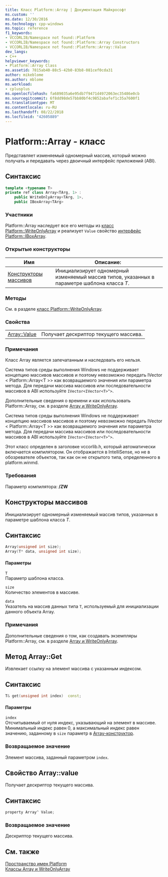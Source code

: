 ```yaml
---
title: Класс Platform::Array | Документация Майкрософт
ms.custom: ''
ms.date: 12/30/2016
ms.technology: cpp-windows
ms.topic: reference
f1_keywords:
- VCCORLIB/Namespace not found::Platform
- VCCORLIB/Namespace not found::Platform::Array Constructors
- VCCORLIB/Namespace not found::Platform::Array::Value
dev_langs:
- C++
helpviewer_keywords:
- Platform::Array Class
ms.assetid: 7815ab40-88c5-42b0-83b8-081cef0cda31
author: mikeblome
ms.author: mblome
ms.workload:
- cplusplus
ms.openlocfilehash: fa689035a6e95db7f9471d4972063ec35486e0cb
ms.sourcegitcommit: 6f8dd98de57bb80bf4c9852abafef1c35a7600f1
ms.translationtype: MT
ms.contentlocale: ru-RU
ms.lasthandoff: 08/22/2018
ms.locfileid: "42605889"
---
```

# <a name="platformarray-class"></a>Platform::Array - класс
Представляет изменяемый одномерный массив, который можно получать и передавать через двоичный интерфейс приложений (ABI).  
  
## <a name="syntax"></a>Синтаксис  
  
```cpp    
template <typename T>  
private ref class Array<TArg, 1> :   
    public WriteOnlyArray<TArg, 1>,  
    public IBoxArray<TArg>   
```  
  
### <a name="members"></a>Участники  
 Platform::Array наследует все его методы из [класс Platform::WriteOnlyArray](../cppcx/platform-writeonlyarray-class.md) и реализует `Value` свойство [интерфейс Platform::IBoxArray](../cppcx/platform-iboxarray-interface.md).  
  
### <a name="public-constructors"></a>Открытые конструкторы  
  
|Имя|Описание:|  
|----------|-----------------|  
|[Конструкторы массивов](#ctor)|Инициализирует одномерный изменяемый массив типов, указанных в параметре шаблона класса *T*.|  
  
### <a name="methods"></a>Методы  
 См. в разделе [класс Platform::WriteOnlyArray](../cppcx/platform-writeonlyarray-class.md).  
  
### <a name="properties"></a>Свойства  
  
|||  
|-|-|  
|[Array::Value](#value)|Получает дескриптор текущего массива.|  
  
### <a name="remarks"></a>Примечания  
 Класс Array является запечатанным и наследовать его нельзя.  
  
 Система типов среды выполнения Windows не поддерживает концепцию массивов массивов и поэтому невозможно передать IVector < Platform::Array\<T >> как возвращаемого значения или параметра метода. Для передачи массива массивов или последовательности массивов в ABI используйте `IVector<IVector<T>^>`.  
  
 Дополнительные сведения о времени и как использовать Platform::Array, см. в разделе [Array и WriteOnlyArray](../cppcx/array-and-writeonlyarray-c-cx.md).  
  
 Система типов среды выполнения Windows не поддерживает концепцию массивов массивов и поэтому невозможно передать IVector < Platform::Array\<T >> как возвращаемого значения или параметра метода. Для передачи массива массивов или последовательности массивов в ABI используйте `IVector<IVector<T>^>`.  
  
 Этот класс определен в заголовке vccorlib.h, который автоматически включается компилятором. Он отображается в IntelliSense, но не в обозревателе объектов, так как он не открытого типа, определенного в platform.winmd.  
  
### <a name="requirements"></a>Требования  
 Параметр компилятора: **/ZW**  

 
## <a name="ctor"></a>  Конструкторы массивов
Инициализирует одномерный изменяемый массив типов, указанных в параметре шаблона класса *T*.  
  
## <a name="syntax"></a>Синтаксис  
  
```cpp  
Array(unsigned int size);  
Array(T* data, unsigned int size);    
```  
  
#### <a name="parameters"></a>Параметры  
 `T`  
 Параметр шаблона класса.  
  
 `size`  
 Количество элементов в массиве.  
  
 `data`  
 Указатель на массив данных типа `T`, используемый для инициализации данного объекта Array.  
  
### <a name="remarks"></a>Примечания  
 Дополнительные сведения о том, как создавать экземпляры Platform::Array, см. в разделе [Array и WriteOnlyArray](../cppcx/array-and-writeonlyarray-c-cx.md).

## <a name="get"></a>  Метод Array::Get
Извлекает ссылку на элемент массива с указанным индексом.  
  
## <a name="syntax"></a>Синтаксис  
  
```cpp    
T& get(unsigned int index)  const;  
```  
  
#### <a name="parameters"></a>Параметры  
 `index`  
 Отсчитываемый от нуля индекс, указывающий на элемент в массиве. Минимальный индекс равен 0, а максимальный индекс равен значению, заданному в `size` параметр в [Array-конструктор](#ctor).  
  
### <a name="return-value"></a>Возвращаемое значение  
 Элемент массива, заданный параметром `index`.  
  
## <a name="value"></a>  Свойство Array::value
Получает дескриптор текущего массива.  
  
## <a name="syntax"></a>Синтаксис  
  
```cpp 
property Array^ Value;  
```  
  
### <a name="return-value"></a>Возвращаемое значение  
 Дескриптор текущего массива.  

## <a name="see-also"></a>См. также  
 [Пространство имен Platform](../cppcx/platform-namespace-c-cx.md)   
 [Классы Array и WriteOnlyArray](../cppcx/array-and-writeonlyarray-c-cx.md)